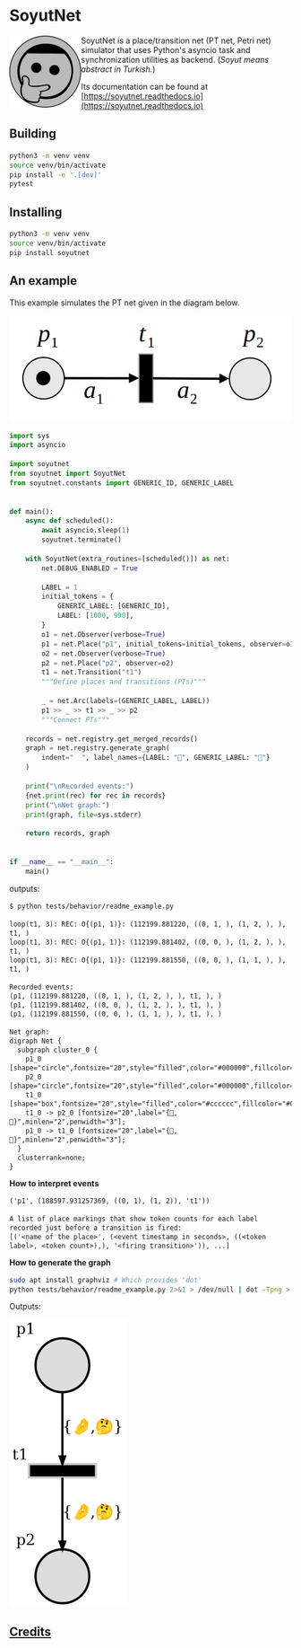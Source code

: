 # SoyutNet

<img align="left" width="128" height="128" src="https://raw.githubusercontent.com/dmrokan/soyutnet/main/docs/source/_static/soyutnet_logo.png">

SoyutNet is a place/transition net (PT net, Petri net) simulator
that uses Python's asyncio task and synchronization utilities as
backend. (*Soyut means abstract in Turkish.*)

Its documentation can be found at [https://soyutnet.readthedocs.io](https://soyutnet.readthedocs.io)

## Building

```bash
python3 -m venv venv
source venv/bin/activate
pip install -e '.[dev]'
pytest
```

## Installing

```bash
python3 -m venv venv
source venv/bin/activate
pip install soyutnet
```

## An example

This example simulates the PT net given in the diagram below.

![PT net example](https://raw.githubusercontent.com/dmrokan/soyutnet/main/docs/source/_static/images/first_example_T0.png "PT net example")

```python
import sys
import asyncio

import soyutnet
from soyutnet import SoyutNet
from soyutnet.constants import GENERIC_ID, GENERIC_LABEL


def main():
    async def scheduled():
        await asyncio.sleep(1)
        soyutnet.terminate()

    with SoyutNet(extra_routines=[scheduled()]) as net:
        net.DEBUG_ENABLED = True

        LABEL = 1
        initial_tokens = {
            GENERIC_LABEL: [GENERIC_ID],
            LABEL: [1000, 990],
        }
        o1 = net.Observer(verbose=True)
        p1 = net.Place("p1", initial_tokens=initial_tokens, observer=o1)
        o2 = net.Observer(verbose=True)
        p2 = net.Place("p2", observer=o2)
        t1 = net.Transition("t1")
        """Define places and transitions (PTs)"""

        _ = net.Arc(labels=(GENERIC_LABEL, LABEL))
        p1 >> _ >> t1 >> _ >> p2
        """Connect PTs"""

    records = net.registry.get_merged_records()
    graph = net.registry.generate_graph(
        indent="  ", label_names={LABEL: "🤔", GENERIC_LABEL: "🤌"}
    )

    print("\nRecorded events:")
    {net.print(rec) for rec in records}
    print("\nNet graph:")
    print(graph, file=sys.stderr)

    return records, graph


if __name__ == "__main__":
    main()
```

outputs:

```
$ python tests/behavior/readme_example.py

loop(t1, 3): REC: O{(p1, 1)}: (112199.881220, ((0, 1, ), (1, 2, ), ), t1, )
loop(t1, 3): REC: O{(p1, 1)}: (112199.881402, ((0, 0, ), (1, 2, ), ), t1, )
loop(t1, 3): REC: O{(p1, 1)}: (112199.881550, ((0, 0, ), (1, 1, ), ), t1, )

Recorded events:
(p1, (112199.881220, ((0, 1, ), (1, 2, ), ), t1, ), )
(p1, (112199.881402, ((0, 0, ), (1, 2, ), ), t1, ), )
(p1, (112199.881550, ((0, 0, ), (1, 1, ), ), t1, ), )

Net graph:
digraph Net {
  subgraph cluster_0 {
    p1_0 [shape="circle",fontsize="20",style="filled",color="#000000",fillcolor="#dddddd",label="",xlabel="p1",height="1",width="1",penwidth=3];
    p2_0 [shape="circle",fontsize="20",style="filled",color="#000000",fillcolor="#dddddd",label="",xlabel="p2",height="1",width="1",penwidth=3];
    t1_0 [shape="box",fontsize="20",style="filled",color="#cccccc",fillcolor="#000000",label="",xlabel="t1",height="0.25",width="1.25",penwidth=3];
    t1_0 -> p2_0 [fontsize="20",label="{🤌,🤔}",minlen="2",penwidth="3"];
    p1_0 -> t1_0 [fontsize="20",label="{🤌,🤔}",minlen="2",penwidth="3"];
  }
  clusterrank=none;
}
```

**How to interpret events**

```
('p1', (188597.931257369, ((0, 1), (1, 2)), 't1'))

A list of place markings that show token counts for each label recorded just before a transition is fired:
[('<name of the place>', (<event timestamp in seconds>, ((<token label>, <token count>),), '<firing transition>')), ...]
```

**How to generate the graph**

```bash
sudo apt install graphviz # Which provides 'dot'
python tests/behavior/readme_example.py 2>&1 > /dev/null | dot -Tpng > readme_example.png
```

Outputs:

![PT net graph](https://raw.githubusercontent.com/dmrokan/soyutnet/main/docs/source/_static/images/first_example.png "PT net graph")

## [Credits](https://github.com/dmrokan/soyutnet/blob/main/docs/source/credits.rst)
